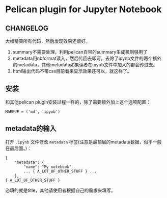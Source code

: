 # Pelican plugin for Jupyter Notebook

## CHANGELOG
大幅精简所有代码，然后发现效果还很好。
1. summary不需要处理，利用pelican自带的summary生成机制够用了
2. metadata用nbformat读入，然后传回去即可，去除了ipynb文件的两个额外的metadata，其他metadata如果读者在ipynb文件中加入的都会传过去。
3. html输出代码不带css目前看来显示效果还可以，就这样了。

## 安装

和其他pelican plugin安装过程一样的，除了需要额外加上这个选项配置：

```
MARKUP = ('md', 'ipynb')
```



## metadata的输入

打开 `.ipynb` 文件修改 `metadata` 标签(注意是最顶层的metadata数据，似乎一般在最后面。)：

```
{
    "metadata": {
        "name": "My notebook"
        ... { A_LOT_OF_OTHER_STUFF } ...
    },
{ A_LOT_OF_OTHER_STUFF }
```

必填的就是title，其他请使用者根据自己的需求来填写。